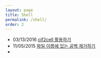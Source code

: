 ```yaml
---
layout: page
title: Shell
permalink: /shell/
order: 2
---
```


- 03/13/2016    [cif2cell 활용하기](http://nodolee.github.io/2016/03/13/cif2cell/)
- 11/05/2015    [파일 이름에 있는 공백 제거하기](http://nodolee.github.io/2015/11/05/remove_space/)
- ​
